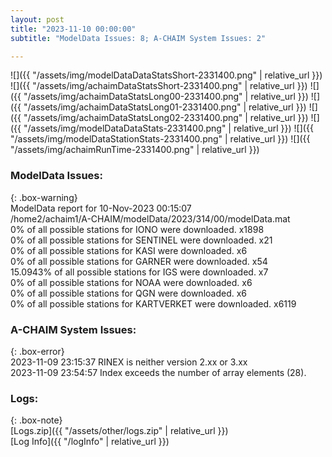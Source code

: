 ```yaml
---
layout: post
title: "2023-11-10 00:00:00"
subtitle: "ModelData Issues: 8; A-CHAIM System Issues: 2"

---
```


![]({{ "/assets/img/modelDataDataStatsShort-2331400.png" | relative_url }})
![]({{ "/assets/img/achaimDataStatsShort-2331400.png" | relative_url }})
![]({{ "/assets/img/achaimDataStatsLong00-2331400.png" | relative_url }})
![]({{ "/assets/img/achaimDataStatsLong01-2331400.png" | relative_url }})
![]({{ "/assets/img/achaimDataStatsLong02-2331400.png" | relative_url }})
![]({{ "/assets/img/modelDataDataStats-2331400.png" | relative_url }})
![]({{ "/assets/img/modelDataStationStats-2331400.png" | relative_url }})
![]({{ "/assets/img/achaimRunTime-2331400.png" | relative_url }})


### ModelData Issues:  
  
{: .box-warning}  
 ModelData report for 10-Nov-2023 00:15:07   
 /home2/achaim1/A-CHAIM/modelData/2023/314/00/modelData.mat   
 0% of all possible stations for IONO were downloaded. x1898   
 0% of all possible stations for SENTINEL were downloaded. x21   
 0% of all possible stations for KASI were downloaded. x6   
 0% of all possible stations for GARNER were downloaded. x54   
 15.0943% of all possible stations for IGS were downloaded. x7   
 0% of all possible stations for NOAA were downloaded. x6   
 0% of all possible stations for QGN were downloaded. x6   
 0% of all possible stations for KARTVERKET were downloaded. x6119   
  
### A-CHAIM System Issues:  
  
{: .box-error}  
2023-11-09 23:15:37 RINEX is neither version 2.xx or 3.xx  
2023-11-09 23:54:57 Index exceeds the number of array elements (28).  

### Logs:  
  
{: .box-note}  
[Logs.zip]({{ "/assets/other/logs.zip" | relative_url }})  
[Log Info]({{ "/logInfo" | relative_url }})  
